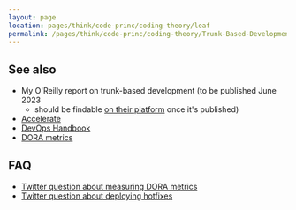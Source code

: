 ```yaml
---
layout: page
location: pages/think/code-princ/coding-theory/leaf
permalink: /pages/think/code-princ/coding-theory/Trunk-Based-Development
---
```


## See also

- My O'Reilly report on trunk-based development (to be published June 2023 
    - should be findable [on their platform](https://learning.oreilly.com/home/) once it's published)
- [Accelerate](/pages/think/code-princ/books/Accelerate)
- [DevOps Handbook](/pages/think/code-princ/books/DevOps-Handbook)
- [DORA metrics](/pages/think/code-princ/Metrics#accelerate-metrics--dora-metrics)

## FAQ 

- [Twitter question about measuring DORA metrics](https://twitter.com/bluesky383/status/1659171340237131776?s=46&t=r9YzfVeOvsijkv89U8okaQ)
- [Twitter question about deploying hotfixes](https://twitter.com/ClareSudbery/status/1659548403041202176)
